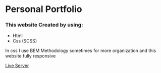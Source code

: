 # Personal Portfolio

### This website Created by using:
- Html
- Css (SCSS)

In css I use BEM Methodology sometimes for more organization and this website fully responsive

[Live Server](https://template-002.vercel.app/)
